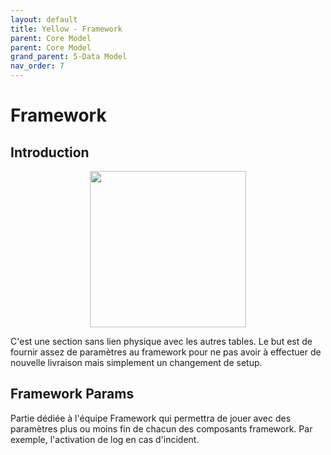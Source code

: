 ```yaml
---
layout: default
title: Yellow - Framework
parent: Core Model
parent: Core Model
grand_parent: 5-Data Model
nav_order: 7
---
```


# Framework #

## Introduction
<p align="center"><img src="../../assets/img/data-model/Framework.png" width="250"></p>

C'est une section sans lien physique avec les autres tables. Le but est de fournir assez de paramètres au framework pour ne pas avoir à effectuer de nouvelle livraison mais simplement un changement de setup.

## Framework Params
Partie dédiée à l'équipe Framework qui permettra de jouer avec des paramètres plus ou moins fin de chacun des composants framework. Par exemple, l'activation de log en cas d'incident.
